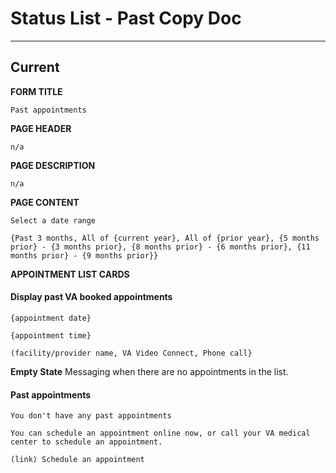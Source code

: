 # Status List - Past Copy Doc 

---

## Current

**FORM TITLE**

```
Past appointments
```
**PAGE HEADER**
```
n/a
```
**PAGE DESCRIPTION**

```
n/a
```

**PAGE CONTENT**

```
Select a date range

{Past 3 months, All of {current year}, All of {prior year}, {5 months prior} - {3 months prior}, {8 months prior} - {6 months prior}, {11 months prior} - {9 months prior}}

```
**APPOINTMENT LIST CARDS**

#### Display past VA booked appointments
```
{appointment date}

{appointment time}

(facility/provider name, VA Video Connect, Phone call}
```
**Empty State**
Messaging when there are no appointments in the list.

#### Past appointments
```
You don't have any past appointments

You can schedule an appointment online now, or call your VA medical center to schedule an appointment.

(link) Schedule an appointment
```


